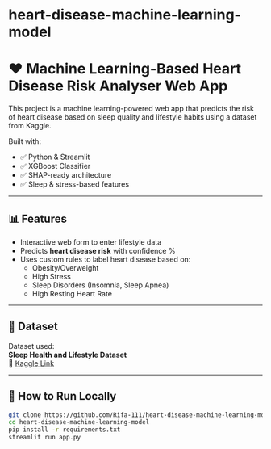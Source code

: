 # heart-disease-machine-learning-model

# ❤️ Machine Learning-Based Heart Disease Risk Analyser Web App

This project is a machine learning-powered web app that predicts the risk of heart disease based on sleep quality and lifestyle habits using a dataset from Kaggle.

Built with:
- ✅ Python & Streamlit
- ✅ XGBoost Classifier
- ✅ SHAP-ready architecture
- ✅ Sleep & stress-based features

---

## 📊 Features

- Interactive web form to enter lifestyle data
- Predicts **heart disease risk** with confidence %
- Uses custom rules to label heart disease based on:
  - Obesity/Overweight
  - High Stress
  - Sleep Disorders (Insomnia, Sleep Apnea)
  - High Resting Heart Rate

---

## 📁 Dataset

Dataset used:  
**Sleep Health and Lifestyle Dataset**  
📎 [Kaggle Link](https://www.kaggle.com/datasets/uom190346a/sleep-health-and-lifestyle-dataset)

---

## 🚀 How to Run Locally

```bash
git clone https://github.com/Rifa-111/heart-disease-machine-learning-model.git
cd heart-disease-machine-learning-model
pip install -r requirements.txt
streamlit run app.py
